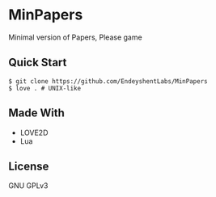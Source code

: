 # MinPapers

Minimal version of Papers, Please game

## Quick Start

```console
$ git clone https://github.com/EndeyshentLabs/MinPapers
$ love . # UNIX-like
```

## Made With

- LOVE2D
- Lua

## License

GNU GPLv3

